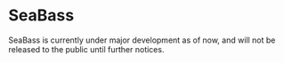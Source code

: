 # SeaBass

SeaBass is currently under major development as of now, and will not be released to the public until further notices.
